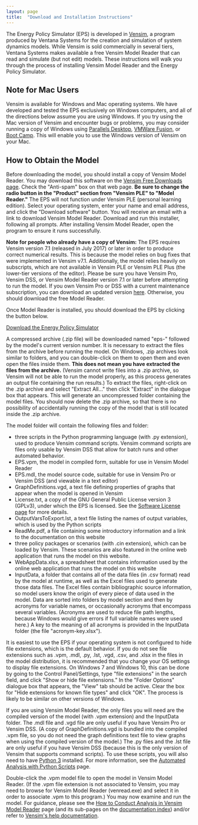 ```yaml
---
layout: page
title:  "Download and Installation Instructions"
---
```


The Energy Policy Simulator (EPS) is developed in [Vensim](http://vensim.com/), a program produced by Ventana Systems for the creation and simulation of system dynamics models.  While Vensim is sold commercially in several tiers, Ventana Systems makes available a free Vensim Model Reader that can read and simulate (but not edit) models.  These instructions will walk you through the process of installing Vensim Model Reader and the Energy Policy Simulator.

## Note for Mac Users

Vensim is available for Windows and Mac operating systems.  We have developed and tested the EPS exclusively on Windows computers, and all of the directions below assume you are using Windows.  If you try using the Mac version of Vensim and encounter bugs or problems, you may consider running a copy of Windows using [Parallels Desktop](http://www.parallels.com/products/desktop/), [VMWare Fusion](https://www.vmware.com/products/fusion), or [Boot Camp](https://www.apple.com/support/bootcamp/getstarted/).  This will enable you to use the Windows version of Vensim on your Mac.

## How to Obtain the Model

Before downloading the model, you should install a copy of Vensim Model Reader.  You may download this software on the [Vensim Free Downloads page](http://vensim.com/free-download/).  Check the "Anti-spam" box on that web page.  **Be sure to change the radio button in the "Product" section from "Vensim PLE" to "Model Reader."**  The EPS will not function under Vensim PLE (personal learning edition).  Select your operating system, enter your name and email address, and click the "Download software" button.  You will receive an email with a link to download Vensim Model Reader.  Download and run this installer, following all prompts.  After installing Vensim Model Reader, open the program to ensure it runs successfully.

**Note for people who already have a copy of Vensim:** The EPS requires Vensim version 7.1 (released in July 2017) or later in order to produce correct numerical results.  This is because the model relies on bug fixes that were implemented in Vensim v7.1.  Additionally, the model relies heavily on subscripts, which are not available in Vensim PLE or Vensim PLE Plus (the lower-tier versions of the editor).  Please be sure you have Vensim Pro, Vensim DSS, or Vensim Model Reader version 7.1 or later before attempting to run the model.  If you own Vensim Pro or DSS with a current maintenance subscription, you can download an updated version [here](https://www.vensim.com/php-bin/download.html).  Otherwise, you should download the free Model Reader.

Once Model Reader is installed, you should download the EPS by clicking the button below.

<p><a href="https://github.com/Energy-Innovation/eps-us/archive/2.1.1.2.zip" class="btn">Download the Energy Policy Simulator</a></p>

A compressed archive (.zip file) will be downloaded named "eps-" followed by the model's current version number.  It is necessary to extract the files from the archive before running the model.  On Windows, .zip archives look similar to folders, and you can double-click on them to open them and even open the files inside them.  **This does not mean you have extracted the files from the archive.**  (Vensim cannot write files into a .zip archive, so Vensim will not be able to run the model properly, as this process generates an output file containing the run results.)  To extract the files, right-click on the .zip archive and select "Extract All..." then click "Extract" in the dialogue box that appears.  This will generate an uncompressed folder containing the model files.  You should now delete the .zip archive, so that there is no possibility of accidentally running the copy of the model that is still located inside the .zip archive.

The model folder will contain the following files and folder:

* three scripts in the Python programming language (with .py extension), used to produce Vensim command scripts.  Vensim command scripts are files only usable by Vensim DSS that allow for batch runs and other automated behavior.
* EPS.vpm, the model in compiled form, suitable for use in Vensim Model Reader
* EPS.mdl, the model source code, suitable for use in Vensim Pro or Vensim DSS (and viewable in a text editor)
* GraphDefinitions.vgd, a text file defining properties of graphs that appear when the model is opened in Vensim
* License.txt, a copy of the GNU General Public License version 3 (GPLv3), under which the EPS is licensed.  See the [Software License page](software-license.html) for more details.
* OutputVarsToExport.lst, a text file listing the names of output variables, which is used by the Python scripts
* ReadMe.pdf, a file containing some introductory information and a link to the documentation on this website
* three policy packages or scenarios (with .cin extension), which can be loaded by Vensim.  These scenarios are also featured in the online web application that runs the model on this website.
* WebAppData.xlsx, a spreadsheet that contains information used by the online web application that runs the model on this website
* InputData, a folder that contains all of the data files (in .csv format) read by the model at runtime, as well as the Excel files used to generate those data files.  The Excel files contain bibliographic source information, so model users know the origin of every piece of data used in the model.  Data are sorted into folders by model section and then by acronyms for variable names, or occasionally acronyms that encompass several variables.  (Acronyms are used to reduce file path lengths, because Windows would give errors if full variable names were used here.)  A key to the meaning of all acronyms is provided in the InputData folder (the file "acronym-key.xlsx").

It is easiest to use the EPS if your operating system is not configured to hide file extensions, which is the default behavior.  If you do not see file extensions such as .vpm, .mdl, .py, .lst, .vgd, .csv, and .xlsx in the files in the model distribution, it is recommended that you change your OS settings to display file extensions.  On Windows 7 and Windows 10, this can be done by going to the Control Panel/Settings, type "file extensions" in the search field, and click "Show or hide file extensions."  In the "Folder Options" dialogue box that appears, the "View" tab should be active.  Clear the box for "Hide extensions for known file types" and click "OK".  The process is likely to be similar on other versions of Windows.

If you are using Vensim Model Reader, the only files you will need are the compiled version of the model (with .vpm extension) and the InputData folder.  The .mdl file and .vgd file are only useful if you have Vensim Pro or Vensim DSS.  (A copy of GraphDefinitions.vgd is bundled into the compiled .vpm file, so you do not need the graph definitions text file to view graphs when using the compiled version of the model.)  The .py files and the .lst file are only useful if you have Vensim DSS (because this is the only version of Vensim that supports command scripts).  To use these scripts, you will also need to have [Python 3](https://www.python.org/downloads/) installed.  For more information, see the [Automated Analysis with Python Scripts](automated-analysis.html) page.

Double-click the .vpm model file to open the model in Vensim Model Reader.  (If the .vpm file extension is not associated to Vensim, you may need to browse for Vensim Model Reader (venread.exe) and select it in order to associate .vpm to this program.)  You may now examine and run the model.  For guidance, please see the [How to Conduct Analysis in Vensim Model Reader](how-to-conduct-analysis.html) page (and its sub-pages on the [documentation index](index.html)) and/or refer to [Vensim's help documentation](http://www.vensim.com/documentation/index.html).